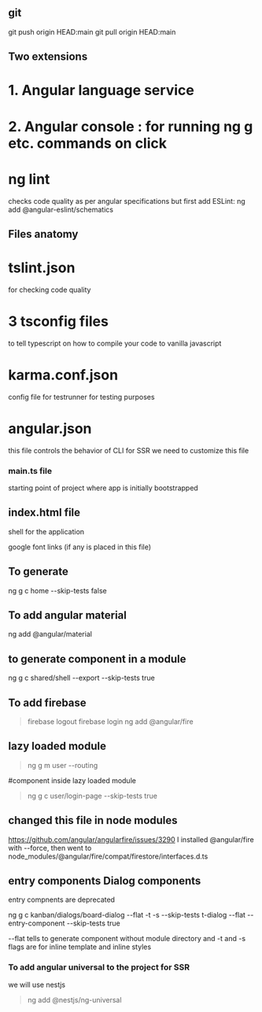 ## git
git push origin HEAD:main
git pull origin HEAD:main


## Two extensions
# 1. Angular language service
# 2. Angular console : for running ng g etc. commands on click

# ng lint  
checks code quality as per angular specifications
but first add
ESLint: ng add @angular-eslint/schematics

## Files anatomy

# tslint.json
for checking code quality

# 3 tsconfig files
to tell typescript on how to compile
your code to vanilla javascript

# karma.conf.json
config file for testrunner for testing purposes

# angular.json
this file controls the behavior of CLI
for SSR we need to customize this file

### main.ts file
starting point of project where app is initially bootstrapped

## index.html file

shell for the application

google font links (if any is placed in this file)

## To generate
ng g c home --skip-tests false

## To add angular material
ng add @angular/material

## to generate component in a module
ng g c shared/shell --export --skip-tests true

## To add firebase
>firebase logout
>firebase login
>ng add @angular/fire

## lazy loaded module
>ng g m user --routing

#component inside lazy loaded module
> ng g c user/login-page --skip-tests true

## changed this file in node modules
https://github.com/angular/angularfire/issues/3290
I installed @angular/fire with --force, then went to node_modules/@angular/fire/compat/firestore/interfaces.d.ts

## entry components Dialog components

entry compnents are deprecated

ng g c kanban/dialogs/board-dialog --flat -t -s --skip-tests t-dialog --flat --entry-component --skip-tests true

--flat tells to generate component without module directory
and -t and -s flags are for inline template and inline styles

### To add angular universal to the project for SSR

we will use nestjs

> ng add @nestjs/ng-universal


